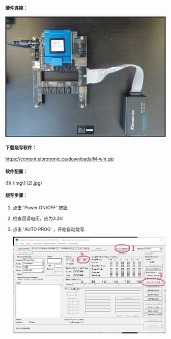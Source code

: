 #### 硬件连接：

<img src=".\img\hardware.jpg" style="zoom:67%;" />

#### 下载烧写软件：

https://content.elprotronic.ca/downloads/M-win.zip

#### 软件配置：

![](.\img\1 (2).jpg)

#### 烧写步骤：

1. 点击 'Power ON/OFF' 按钮.

2. 检查回读电压，应为3.3V.

3. 点击 'AUTO PROG' ，开始自动烧写.

   ![](.\img\2.jpg)